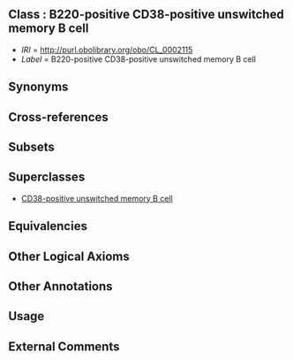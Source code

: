 
## Class : B220-positive CD38-positive unswitched memory B cell

 * *IRI* = http://purl.obolibrary.org/obo/CL_0002115
 * *Label* = B220-positive CD38-positive unswitched memory B cell

## Synonyms


## Cross-references


## Subsets


## Superclasses

 * [CD38-positive unswitched memory B cell](../../CL/14/CL_0002114.md)

## Equivalencies


## Other Logical Axioms


## Other Annotations


## Usage


## External Comments

